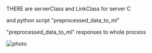 
THERE are serverClass and LinkClass for server C 

and python script "preprocessed_data_to_ml"


"preprocessed_data_to_ml" responses to whole process

![photo](https://www.draw.io/?lightbox=1&highlight=0000ff&edit=_blank&layers=1&nav=1&title=Untitled%20Diagram.xml#R7Vldc9soFP01fqxHgJCVx42T3T6ks53modunDJaQrEY2WoRju7%2B%2BINAXklPZlp3NbDOTRFzBBc45F7hoguar3V%2BcZMtPLKTpBDrhboLuJhBCZ%2BbIf8qy1xYAsKctMU9CY6sNj8kPaoymYbxJQpq3KgrGUpFkbWPA1msaiJaNcM627WoRS9u9ZiSmHcNjQNKu9WsSiqW2%2Btip7R9pEi%2FLnoFj3ixI8Bxztlmb%2FiYQRcWPfr0ipS9TP1%2BSkG0bJnQ%2FQXPOmNBPq92cpgrcEjbd7s8Db6txc7oWQxrc6AYvJN3QcsTFuMS%2BxIKGEhpTZFwsWczWJL2vrbfFfKny6MjSUqxS%2BQjk43cqxN6wSzaCSVPt4YGxzNTTfaqODk7DmHK24YGphYwwCI%2BpqeVVEEptUraigu9lFU5TIpKXtndiNBJX9Wqc5IOBqh821IHtkfIXyucpyfMJ9FI5ntsFl0%2BxKOZnWwJOiZAKl8MoZJypYbJI%2FVl8V4qGzkOyfj7oz%2BKoZkDBuV0mgj5mpABqK0O0zUqUpOmcpYwXbVFIqB8F0p4Lzp5p440X%2BHQRVf3J%2BQm6e52hLvamgQuxbmKWhCrUt3V8gTIqlo3Y8pzz6XI7dDXAffdQ3lwRSdxBEkylKslKAbNe5FkxRecLJaFenqMkVgtwktJBcQGlN2f%2B6%2BAoSt3mR0bhgMj6hQBInun9J0p2SjQdRWDqh26fIny4QJ43jiJQKQGjCNQXXDc9kqiM52jC69lDNK4RW4uCwXLW3r8bpmFGCENPbYu1STOQcZpxFtA8p%2BFTSAR5EuxplU6VCLRXOR7t%2BABlEkfRZmkUiNtBh2APxH4PxGgEhGcDdul1%2BIc6%2BMhSoOSfBG0I5DT5%2Fh%2B1RU9xWfxmdmy6S0TjlSx9O2tjdrsbM%2BoHtwEe7sGutA3ev00Pn1lSCK9cML12eEDH4kQP3rRqnpYsRxi0HQFsOdJT7jgq%2BK2mPYhy%2F0TKczkE8boSetl2XtHI6UrA%2F3ElIDs6hyrBtVZc6F9MCaXmfh82h5%2BQkHXY7FusL3VEAuA3X8fy5Vp8oWvyBTt8vevswNJ%2BdTVxFSy7ifG7xtLSJbhm0gq6WetdN7hlmyTL6dEARlEEg14AQ2%2Fh4ZESk5l1YELuQADt7fQkALvJage%2BfEky9SgkXvQHU01vM8oT2RnlTfvn2ngs0n5A%2B5Fe%2BNjFzjhIAwvpq94KgG4K%2BOlBlj%2FI3%2FnfX%2B7%2FP7D3poUXg33UvLCVFVa5gU4HbryZlRmq5wY5dzWex%2BYIpXiaSQLuB%2F06SQK0b1NsroYmCdVqZ1%2FLXCBJODVf7JMCaEth1tJCM2ecQjxmagjelvbyIqsK5dkUn0i8rSAMbVcjUj%2FkG84IqwCYOhC02Hc9f9SV4E3px77N2Ynkz0pCSkeXuxooN5azqK8WecdHLXqBhw7Qe2ilOGM5AD2Xhm%2BqBw8d2NmP1YNnCQvOxtKDLNZfinX1%2Bns8uv8J)
